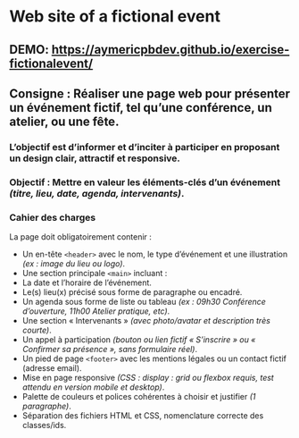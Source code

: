 # Web site of a fictional event
## DEMO: https://aymericpbdev.github.io/exercise-fictionalevent/
## **Consigne :** Réaliser une page web pour présenter un événement fictif, tel qu’une conférence, un atelier, ou une fête. 
### L’objectif est d’informer et d’inciter à participer en proposant un design clair, attractif et responsive.
### **Objectif** : Mettre en valeur les éléments-clés d’un événement *(titre, lieu, date, agenda, intervenants)*.
### **Cahier des charges**
La page doit obligatoirement contenir :
- Un en-tête ``<header>`` avec le nom, le type d’événement et une illustration *(ex : image du lieu ou logo)*.
- Une section principale ``<main>`` incluant :
- La date et l’horaire de l’événement.
- Le(s) lieu(x) précisé sous forme de paragraphe ou encadré.
- Un agenda sous forme de liste ou tableau *(ex : 09h30 Conférence d’ouverture, 11h00 Atelier pratique, etc)*.
- Une section « Intervenants » *(avec photo/avatar et description très courte)*.
- Un appel à participation *(bouton ou lien fictif « S’inscrire » ou « Confirmer sa présence », sans formulaire réel)*.
- Un pied de page ``<footer>`` avec les mentions légales ou un contact fictif (adresse email).
- Mise en page responsive *(CSS : display : grid ou flexbox requis, test attendu en version mobile et desktop)*.
- Palette de couleurs et polices cohérentes à choisir et justifier *(1 paragraphe)*.
- Séparation des fichiers HTML et CSS, nomenclature correcte des classes/ids.
